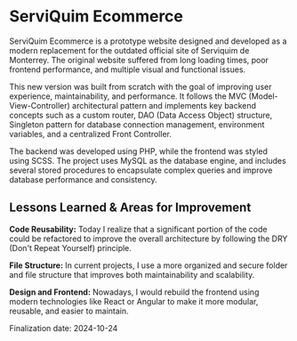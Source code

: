 <h1>ServiQuim Ecommerce</h1>
<p>ServiQuim Ecommerce is a prototype website designed and developed as a modern replacement for the outdated official site of Serviquim de Monterrey. The original website suffered from long loading times, poor frontend performance, and multiple visual and functional issues.

This new version was built from scratch with the goal of improving user experience, maintainability, and performance. It follows the MVC (Model-View-Controller) architectural pattern and implements key backend concepts such as a custom router, DAO (Data Access Object) structure, Singleton pattern for database connection management, environment variables, and a centralized Front Controller.

The backend was developed using PHP, while the frontend was styled using SCSS. The project uses MySQL as the database engine, and includes several stored procedures to encapsulate complex queries and improve database performance and consistency.
</p>

<h2> 
  Lessons Learned & Areas for Improvement
</h2>

<p><strong>Code Reusability:</strong> Today I realize that a significant portion of the code could be refactored to improve the overall architecture by following the DRY (Don't Repeat Yourself) principle.</p>

<p><strong>File Structure:</strong> In current projects, I use a more organized and secure folder and file structure that improves both maintainability and scalability.</p>

<p><strong>Design and Frontend:</strong> Nowadays, I would rebuild the frontend using modern technologies like React or Angular to make it more modular, reusable, and easier to maintain.</p>

<span>Finalization date: 2024-10-24</span>

